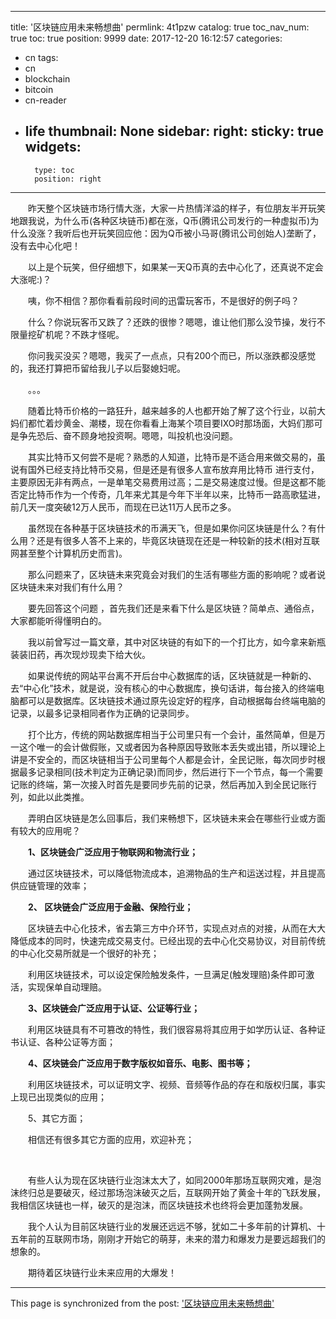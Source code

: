 
---
title: '区块链应用未来畅想曲'
permlink: 4t1pzw
catalog: true
toc_nav_num: true
toc: true
position: 9999
date: 2017-12-20 16:12:57
categories:
- cn
tags:
- cn
- blockchain
- bitcoin
- cn-reader
- life
thumbnail: None
sidebar:
    right:
        sticky: true
widgets:
    -
        type: toc
        position: right
---


<html>
<p>　　昨天整个区块链市场行情大涨，大家一片热情洋溢的样子，有位朋友半开玩笑地跟我说，为什么币(各种区块链币)都在涨，Q币(腾讯公司发行的一种虚拟币)为什么没涨？我听后也开玩笑回应他：因为Q币被小马哥(腾讯公司创始人)垄断了，没有去中心化吧！</p>
<p>　　以上是个玩笑，但仔细想下，如果某一天Q币真的去中心化了，还真说不定会大涨呢:)？</p>
<p>　　咦，你不相信？那你看看前段时间的迅雷玩客币，不是很好的例子吗？</p>
<p>　　什么？你说玩客币又跌了？还跌的很惨？嗯嗯，谁让他们那么没节操，发行不限量挖矿机呢？不跌才怪呢。</p>
<p>　　你问我买没买？嗯嗯，我买了一点点，只有200个而已，所以涨跌都没感觉的，我还打算把币留给我儿子以后娶媳妇呢。</p>
<p>　　。。。</p>
<p>　　随着比特币价格的一路狂升，越来越多的人也都开始了解了这个行业，以前大妈们都忙着炒黄金、潮楼，现在你看看上海某个项目要IXO时那场面，大妈们那可是争先恐后、奋不顾身地投资啊。嗯嗯，叫投机也没问题。</p>
<p>　　其实比特币又何尝不是呢？熟悉的人知道，比特币是不适合用来做交易的，虽说有国外已经支持比特币交易，但是还是有很多人宣布放弃用比特币 进行支付，主要原因无非有两点，一是单笔交易费用过高；二是交易速度过慢。但是这都不能否定比特币作为一个传奇，几年来尤其是今年下半年以来，比特币一路高歌猛进，前几天一度突破12万人民币，而现在已达11万人民币之多。</p>
<p>　　虽然现在各种基于区块链技术的币满天飞，但是如果你问区块链是什么？有什么用？还是有很多人答不上来的，毕竟区块链现在还是一种较新的技术(相对互联网甚至整个计算机历史而言)。</p>
<p>　　那么问题来了，区块链未来究竟会对我们的生活有哪些方面的影响呢？或者说区块链未来对我们有什么用？</p>
<p>　　要先回答这个问题 ，首先我们还是来看下什么是区块链？简单点、通俗点，大家都能听得懂明白的。</p>
<p>　　我以前曾写过一篇文章，其中对区块链的有如下的一个打比方，如今拿来新瓶装装旧药，再次现炒现卖下给大伙。</p>
<p>　　如果说传统的网站平台离不开后台中心数据库的话，区块链就是一种新的、去“中心化”技术，就是说，没有核心的中心数据库，换句话讲，每台接入的终端电脑都可以是数据库。区块链技术通过原先设定好的程序，自动根据每台终端电脑的记录，以最多记录相同者作为正确的记录同步。</p>
<p>　　打个比方，传统的网站数据库相当于公司里只有一个会计，虽然简单，但是万一这个唯一的会计做假账，又或者因为各种原因导致账本丢失或出错，所以理论上讲是不安全的，而区块链相当于公司里每个人都是会计，全民记账，每次同步时根据最多记录相同(技术判定为正确记录)而同步，然后进行下一个节点，每一个需要记账的终端，第一次接入时首先是要同步先前的记录，然后再加入到全民记账行列，如此以此类推。</p>
<p>　　弄明白区块链是怎么回事后，我们来畅想下，区块链未来会在哪些行业或方面有较大的应用呢？</p>
<p>　　<strong>1、区块链会广泛应用于物联网和物流行业；</strong></p>
<p>　　通过区块链技术，可以降低物流成本，追溯物品的生产和运送过程，并且提高供应链管理的效率；</p>
<p>　　<strong>2、 区块链会广泛应用于金融、保险行业；</strong></p>
<p>　　区块链去中心化技术，省去第三方中介环节，实现点对点的对接，从而在大大降低成本的同时，快速完成交易支付。已经出现的去中心化交易协议，对目前传统的中心化交易所就是一个很好的补充；</p>
<p>　　利用区块链技术，可以设定保险触发条件，一旦满足(触发理赔)条件即可激活，实现保单自动理赔。</p>
<p>　　<strong>3、区块链会广泛应用于认证、公证等行业；</strong></p>
<p>　　利用区块链具有不可篡改的特性，我们很容易将其应用于如学历认证、各种证书认证、各种公证等方面；</p>
<p>　　<strong>4、区块链会广泛应用于数字版权如音乐、电影、图书等；</strong></p>
<p>　　利用区块链技术，可以证明文字、视频、音频等作品的存在和版权归属，事实上现已出现类似的应用；</p>
<p>　　5、其它方面；</p>
<p>　　相信还有很多其它方面的应用，欢迎补充；</p>
<p><br></p>
<p>　　有些人认为现在区块链行业泡沫太大了，如同2000年那场互联网灾难，是泡沫终归总是要破灭，经过那场泡沫破灭之后，互联网开始了黄金十年的飞跃发展，我相信区块链也一样，破灭的是泡沫，而区块链技术也终将会更加蓬勃发展。</p>
<p>　　我个人认为目前区块链行业的发展还远远不够，犹如二十多年前的计算机、十五年前的互联网市场，刚刚才开始它的萌芽，未来的潜力和爆发力是要远超我们的想象的。</p>
<p>　　期待着区块链行业未来应用的大爆发！</p>
</html>

- - -

This page is synchronized from the post: ['区块链应用未来畅想曲'](https://steemit.com/@rivalhw/4t1pzw)
